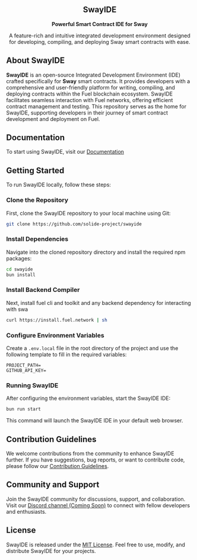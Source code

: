 <p align="center">
  <h2 align="center">SwayIDE</h2>
  <p align="center"><b>Powerful Smart Contract IDE for Sway</b></p>
  <p align="center">A feature-rich and intuitive integrated development environment designed for developing, compiling, and deploying Sway smart contracts with ease.</p>
</p>

## About SwayIDE

**SwayIDE** is an open-source Integrated Development Environment (IDE) crafted specifically for **Sway** smart contracts. It provides developers with a comprehensive and user-friendly platform for writing, compiling, and deploying contracts within the Fuel blockchain ecosystem. SwayIDE facilitates seamless interaction with Fuel networks, offering efficient contract management and testing. This repository serves as the home for SwayIDE, supporting developers in their journey of smart contract development and deployment on Fuel.

## Documentation

To start using SwayIDE, visit our [Documentation](https://docs.solide0x.tech/docs/ide/sway-ide)

## Getting Started

To run SwayIDE locally, follow these steps:

### Clone the Repository
First, clone the SwayIDE repository to your local machine using Git:
```bash
git clone https://github.com/solide-project/swayide
```

### Install Dependencies
Navigate into the cloned repository directory and install the required npm packages:
```bash
cd swayide
bun install
```

### Install Backend Compiler
Next, install fuel cli and toolkit and any backend dependency for interacting with swa
```bash
curl https://install.fuel.network | sh
```

### Configure Environment Variables
Create a `.env.local` file in the root directory of the project and use the following template to fill in the required variables:
```
PROJECT_PATH=
GITHUB_API_KEY=
```

### Running SwayIDE
After configuring the environment variables, start the SwayIDE IDE:
```bash
bun run start
```

This command will launch the SwayIDE IDE in your default web browser.

## Contribution Guidelines

We welcome contributions from the community to enhance SwayIDE further. If you have suggestions, bug reports, or want to contribute code, please follow our [Contribution Guidelines](link-to-contribution-guidelines).

## Community and Support

Join the SwayIDE community for discussions, support, and collaboration. Visit our [Discord channel (Coming Soon)](#) to connect with fellow developers and enthusiasts.

## License

SwayIDE is released under the [MIT License](link-to-license). Feel free to use, modify, and distribute SwayIDE for your projects.